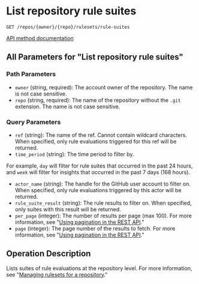 # List repository rule suites

`GET /repos/{owner}/{repo}/rulesets/rule-suites`

[API method documentation](https://docs.github.com/rest/repos/rule-suites#list-repository-rule-suites)

## All Parameters for "List repository rule suites"

### Path Parameters

- `owner` (string, required): The account owner of the repository. The name is not case sensitive.
- `repo` (string, required): The name of the repository without the `.git` extension. The name is not case sensitive.
### Query Parameters

- `ref` (string): The name of the ref. Cannot contain wildcard characters. When specified, only rule evaluations triggered for this ref will be returned.
- `time_period` (string): The time period to filter by.

For example, `day` will filter for rule suites that occurred in the past 24 hours, and `week` will filter for insights that occurred in the past 7 days (168 hours).
- `actor_name` (string): The handle for the GitHub user account to filter on. When specified, only rule evaluations triggered by this actor will be returned.
- `rule_suite_result` (string): The rule results to filter on. When specified, only suites with this result will be returned.
- `per_page` (integer): The number of results per page (max 100). For more information, see "[Using pagination in the REST API](https://docs.github.com/rest/using-the-rest-api/using-pagination-in-the-rest-api)."
- `page` (integer): The page number of the results to fetch. For more information, see "[Using pagination in the REST API](https://docs.github.com/rest/using-the-rest-api/using-pagination-in-the-rest-api)."

## Operation Description

Lists suites of rule evaluations at the repository level.
For more information, see "[Managing rulesets for a repository](https://docs.github.com/repositories/configuring-branches-and-merges-in-your-repository/managing-rulesets/managing-rulesets-for-a-repository#viewing-insights-for-rulesets)."

